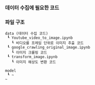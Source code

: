 ### 데이터 수집에 필요한 코드

### 파일 구조
```
data (데이터 수집 코드)
 ┖ Youtube_video_to_image.ipynb
   ┖ 비디오를 프레임 단위로 이미지 추출 코드
 ┖ google_crawling_original_image.ipynb
   ┖ 이미지 크롤링 코드
 ┖ transform_image.ipynb
   ┖ 이미지 해상도 변환 코드

model
 ┖ ~
~
```

